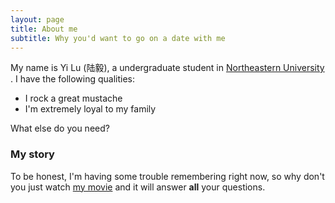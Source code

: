 ```yaml
---
layout: page
title: About me
subtitle: Why you'd want to go on a date with me
---
```


My name is Yi Lu (陆毅), a undergraduate student in [Northeastern University](http://www.neu.edu.cn/) . I have the following qualities:

- I rock a great mustache
- I'm extremely loyal to my family

What else do you need?

### My story

To be honest, I'm having some trouble remembering right now, so why don't you just watch [my movie](https://en.wikipedia.org/wiki/The_Princess_Bride_%28film%29) and it will answer **all** your questions.
